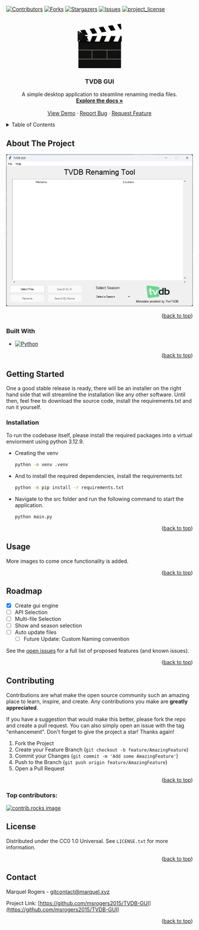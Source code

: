 <!-- Improved compatibility of back to top link: See: https://github.com/othneildrew/Best-README-Template/pull/73 -->
<a id="readme-top"></a>
<!--
*** Thanks for checking out the Best-README-Template. If you have a suggestion
*** that would make this better, please fork the repo and create a pull request
*** or simply open an issue with the tag "enhancement".
*** Don't forget to give the project a star!
*** Thanks again! Now go create something AMAZING! :D
-->



<!-- PROJECT SHIELDS -->
<!--
*** I'm using markdown "reference style" links for readability.
*** Reference links are enclosed in brackets [ ] instead of parentheses ( ).
*** See the bottom of this document for the declaration of the reference variables
*** for contributors-url, forks-url, etc. This is an optional, concise syntax you may use.
*** https://www.markdownguide.org/basic-syntax/#reference-style-links
-->
[![Contributors][contributors-shield]][contributors-url]
[![Forks][forks-shield]][forks-url]
[![Stargazers][stars-shield]][stars-url]
[![Issues][issues-shield]][issues-url]
[![project_license][license-shield]][license-url]



<!-- PROJECT LOGO -->
<br />
<div align="center">
  <a href="https://github.com/msrogers2015/TVDB-GUI">
    <img src="src/img/logo.png" alt="Logo" width="120" height="120">
  </a>

<h3 align="center">TVDB GUI</h3>

  <p align="center">
    A simple desktop application to steamline renaming media files.
    <br />
    <a href="https://github.com/msrogers2015/TVDB-GUI"><strong>Explore the docs »</strong></a>
    <br />
    <br />
    <a href="https://github.com/msrogers2015/TVDB-GUI">View Demo</a>
    &middot;
    <a href="https://github.com/msrogers2015/TVDB-GUI/issues/new?labels=bug&template=bug-report---.md">Report Bug</a>
    &middot;
    <a href="https://github.com/msrogers2015/TVDB-GUI/issues/new?labels=enhancement&template=feature-request---.md">Request Feature</a>
  </p>
</div>



<!-- TABLE OF CONTENTS -->
<details>
  <summary>Table of Contents</summary>
  <ol>
    <li>
      <a href="#about-the-project">About The Project</a>
      <ul>
        <li><a href="#built-with">Built With</a></li>
      </ul>
    </li>
    <li>
      <a href="#getting-started">Getting Started</a>
      <ul>
        <li><a href="#prerequisites">Prerequisites</a></li>
        <li><a href="#installation">Installation</a></li>
      </ul>
    </li>
    <li><a href="#usage">Usage</a></li>
    <li><a href="#roadmap">Roadmap</a></li>
    <li><a href="#contributing">Contributing</a></li>
    <li><a href="#license">License</a></li>
    <li><a href="#contact">Contact</a></li>
    <li><a href="#acknowledgments">Acknowledgments</a></li>
  </ol>
</details>



<!-- ABOUT THE PROJECT -->
## About The Project

[![Product Name Screen Shot][product-screenshot]](https://example.com)

<p align="right">(<a href="#readme-top">back to top</a>)</p>



### Built With

* [![Python][Python]][Python-url]


<p align="right">(<a href="#readme-top">back to top</a>)</p>



<!-- GETTING STARTED -->
## Getting Started

One a good stable release is ready, there will be an installer on the right hand side that will streamline the installation
like any other software. Until then, feel free to download the source code, install the requirements.txt and run it yourself.

### Installation

To run the codebase itself, please install the required packages into a virtual enviorment using python 3.12.9.
* Creating the venv
  ```sh
  python -m venv .venv
  ```
* And to install the required dependencies, install the requirements.txt
  ```sh
  python -m pip install -r requirements.txt
  ```
* Navigate to the src folder and run the following command to start the application. 
  ```sh
  python main.py
  ```


<p align="right">(<a href="#readme-top">back to top</a>)</p>



<!-- USAGE EXAMPLES -->
## Usage

More images to come once functionality is added.

<!--_For more examples, please refer to the [Documentation](https://example.com)_-->

<p align="right">(<a href="#readme-top">back to top</a>)</p>



<!-- ROADMAP -->
## Roadmap

- [X] Create gui engine
- [ ] API Selection
- [ ] Multi-file Selection
- [ ] Show and season selection
- [ ] Auto update files
  - [ ] Future Update: Custom Naming convention

See the [open issues](https://github.com/msrogers2015/TVDB-GUI/issues) for a full list of proposed features (and known issues).

<p align="right">(<a href="#readme-top">back to top</a>)</p>



<!-- CONTRIBUTING -->
## Contributing

Contributions are what make the open source community such an amazing place to learn, inspire, and create. Any contributions you make are **greatly appreciated**.

If you have a suggestion that would make this better, please fork the repo and create a pull request. You can also simply open an issue with the tag "enhancement".
Don't forget to give the project a star! Thanks again!

1. Fork the Project
2. Create your Feature Branch (`git checkout -b feature/AmazingFeature`)
3. Commit your Changes (`git commit -m 'Add some AmazingFeature'`)
4. Push to the Branch (`git push origin feature/AmazingFeature`)
5. Open a Pull Request

<p align="right">(<a href="#readme-top">back to top</a>)</p>

### Top contributors:

<a href="https://github.com/msrogers2015/TVDB-GUI/graphs/contributors">
  <img src="https://contrib.rocks/image?repo=msrogers2015/TVDB-GUI" alt="contrib.rocks image" />
</a>



<!-- LICENSE -->
## License

Distributed under the CC0 1.0 Universal. See `LICENSE.txt` for more information.

<p align="right">(<a href="#readme-top">back to top</a>)</p>



<!-- CONTACT -->
## Contact

Marquel Rogers - gitcontact@marquel.xyz

Project Link: [https://github.com/msrogers2015/TVDB-GUI](https://github.com/msrogers2015/TVDB-GUI)

<p align="right">(<a href="#readme-top">back to top</a>)</p>



<!-- ACKNOWLEDGMENTS 
## Acknowledgments

* []()
* []()
* []()

<p align="right">(<a href="#readme-top">back to top</a>)</p>-->



<!-- MARKDOWN LINKS & IMAGES -->
<!-- https://www.markdownguide.org/basic-syntax/#reference-style-links -->
[contributors-shield]: https://img.shields.io/github/contributors/msrogers2015/TVDB-GUI.svg?style=for-the-badge
[contributors-url]: https://github.com/msrogers2015/TVDB-GUI/graphs/contributors
[forks-shield]: https://img.shields.io/github/forks/msrogers2015/TVDB-GUI.svg?style=for-the-badge
[forks-url]: https://github.com/msrogers2015/TVDB-GUI/network/members
[stars-shield]: https://img.shields.io/github/stars/msrogers2015/TVDB-GUI.svg?style=for-the-badge
[stars-url]: https://github.com/msrogers2015/TVDB-GUI/stargazers
[issues-shield]: https://img.shields.io/github/issues/msrogers2015/TVDB-GUI.svg?style=for-the-badge
[issues-url]: https://github.com/msrogers2015/TVDB-GUI/issues
[license-shield]: https://img.shields.io/github/license/msrogers2015/TVDB-GUI.svg?style=for-the-badge
[license-url]: https://github.com/msrogers2015/TVDB-GUI/blob/master/LICENSE.txt
[linkedin-shield]: https://img.shields.io/badge/-LinkedIn-black.svg?style=for-the-badge&logo=linkedin&colorB=555
[product-screenshot]: src/img/screenshot1.png
[Python]: https://img.shields.io/badge/python-000?style=for-the-badge&logo=python
[Python-url]: https://www.python.org
